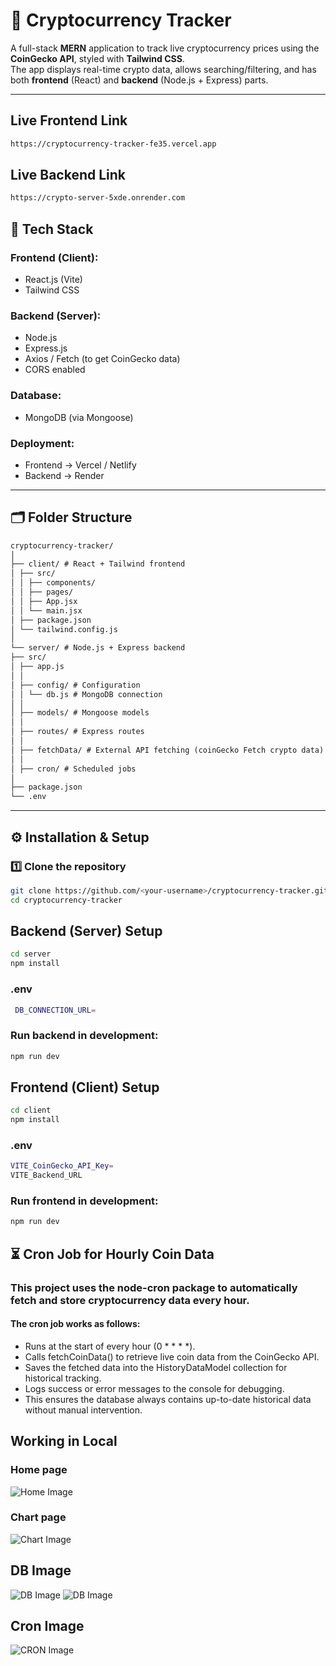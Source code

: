 # 🚀 Cryptocurrency Tracker

A full-stack **MERN** application to track live cryptocurrency prices using the **CoinGecko API**, styled with **Tailwind CSS**.  
The app displays real-time crypto data, allows searching/filtering, and has both **frontend** (React) and **backend** (Node.js + Express) parts.

---

## Live Frontend Link
```bash
https://cryptocurrency-tracker-fe35.vercel.app
```

## Live Backend Link
```bash
https://crypto-server-5xde.onrender.com
```

## 📌 Tech Stack

### Frontend (Client):
- React.js (Vite)
- Tailwind CSS

### Backend (Server):
- Node.js
- Express.js
- Axios / Fetch (to get CoinGecko data)
- CORS enabled

### Database:
- MongoDB (via Mongoose)

### Deployment:
- Frontend → Vercel / Netlify
- Backend → Render

---

## 🗂 Folder Structure
```txt
cryptocurrency-tracker/
│
├── client/ # React + Tailwind frontend
│ ├── src/
│ │ ├── components/
│ │ ├── pages/
│ │ ├── App.jsx
│ │ └── main.jsx
│ ├── package.json
│ └── tailwind.config.js
│
└── server/ # Node.js + Express backend
├── src/
│ ├── app.js 
│ │
│ ├── config/ # Configuration
│ │ └── db.js # MongoDB connection
│ │
│ ├── models/ # Mongoose models
│ │
│ ├── routes/ # Express routes
│ │
│ ├── fetchData/ # External API fetching (coinGecko Fetch crypto data)
│ │
│ ├── cron/ # Scheduled jobs
│
├── package.json
└── .env
```

---

## ⚙️ Installation & Setup

### 1️⃣ Clone the repository
```bash
git clone https://github.com/<your-username>/cryptocurrency-tracker.git
cd cryptocurrency-tracker
```
## Backend (Server) Setup
```bash
cd server
npm install
```
### .env
```bash
 DB_CONNECTION_URL=
```
### Run backend in development:
```bash
npm run dev
```

## Frontend (Client) Setup

```bash
cd client
npm install
```
### .env 
```bash
VITE_CoinGecko_API_Key=
VITE_Backend_URL
```
### Run frontend in development:
```bash
npm run dev
```

## ⏳ Cron Job for Hourly Coin Data
### This project uses the node-cron package to automatically fetch and store cryptocurrency data every hour.
#### The cron job works as follows:

- Runs at the start of every hour (0 * * * *).
- Calls fetchCoinData() to retrieve live coin data from the CoinGecko API.
- Saves the fetched data into the HistoryDataModel collection for historical tracking.
- Logs success or error messages to the console for debugging.
- This ensures the database always contains up-to-date historical data without manual intervention.

## Working in Local 
### Home page
![Home Image](./assets/home.png)

### Chart page
![Chart Image](./assets/working2.png)

## DB Image
![DB Image](./assets/db1.png)
![DB Image](./assets/db2.png)

## Cron Image
![CRON Image](./assets/cron.png)



